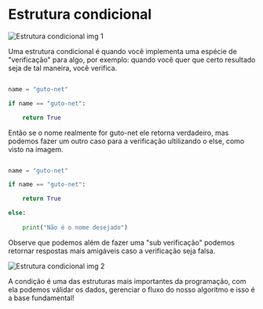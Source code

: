# Estrutura condicional

![Estrutura condicional img 1](https://financetrain.sgp1.cdn.digitaloceanspaces.com/27536-if-condition.png)

Uma estrutura condicional é quando você implementa uma espécie de "verificação" para algo, por exemplo: quando você quer que certo resultado seja de tal maneira, você verifica.

```python

name = "guto-net"

if name == "guto-net":

    return True

```
Então se o nome realmente for guto-net ele retorna verdadeiro, mas podemos fazer um outro caso para a verificação ultilizando o else, como visto na imagem.


```python

name = "guto-net"

if name == "guto-net":

    return True

else:
    
    print("Não é o nome desejado")

```

Observe que podemos além de fazer uma "sub verificação" podemos retornar respostas mais amigáveis caso a verificação seja falsa.

![Estrutura condicional img 2](https://pages.cs.wisc.edu/~cs310-1/modules/Programming/_Sequential%20and%20Conditional%20Execution/Conditional%20Execution/if_else_flow.jpg)

A condição é uma das estruturas mais importantes da programação, com ela podemos válidar os dados, gerenciar o fluxo do nosso algoritmo e isso é a base fundamental!